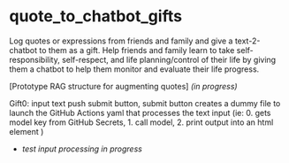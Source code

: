 # quote_to_chatbot_gifts

Log quotes or expressions from friends and family and give a text-2-chatbot to them as a gift. Help friends and family learn to take self-responsibility, self-respect, and life planning/control of their life by giving them a chatbot to help them monitor and evaluate their life progress.

[Prototype RAG structure for augmenting quotes] *(in progress)*

Gift0: input text push submit button, submit button creates a dummy file to launch the GitHub Actions yaml that processes the text input (ie: 0. gets model key from GitHub Secrets, 1. call model, 2. print output into an html element )
  - *test input processing in progress*
